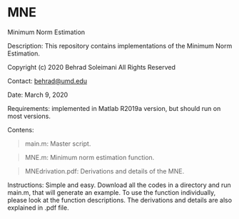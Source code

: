 # MNE
Minimum Norm Estimation 

Description: This repository contains implementations of the Minimum Norm Estimation.

Copyright (c) 2020 Behrad Soleimani All Rights Reserved

Contact: behrad@umd.edu

Date: March 9, 2020

Requirements: implemented in Matlab R2019a version, but should run on most versions.

Contens: 
> main.m:                    Master script. 

> MNE.m:                     Minimum norm estimation function.

> MNEdrivation.pdf:          Derivations and details of the MNE.

Instructions: Simple and easy. Download all the codes in a directory and run main.m, that will generate an example. To use the function individually, please look at the function descriptions. The derivations and details are also explained in .pdf file.


